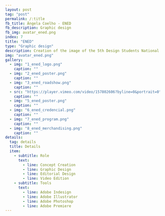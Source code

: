 ```yaml
---
layout: post
tag: "post"
permalink: /:title
fb_title: Ângela Coelho - ENED
fb_description: Graphic design
fb_img: avatar_ened.png
index: 7
title: "ENED"
type: "Graphic design"
description: Creation of the image of the 5th Design Students National Meeting (ENED) in Coimbra, Portugal. This meeting brings together design students of different fields during five days full of activities which comprise the main areas of interest in this area. Since this is an event that combines many fields and subjects related to design, the idea was to overcome these differences by creating an identity that connected all the areas of design. The identity, which was created by a group of students and graduates, implied the construction of all the graphic material, merchandising, social media and promotional content.
img: "avatar_ened.png"
gallery:
  - img: "1_ened_logo.png"
    caption: ""
  - img: "2_ened_poster.png"
    caption: ""
  - img: "3_ened_roadshow.png"
    caption: ""
  - src: "https://player.vimeo.com/video/157802606?byline=0&portrait=0"
    caption: ""
  - img: "5_ened_poster.png"
    caption: ""
  - img: "6_ened_credencial.png"
    caption: ""
  - img: "7_ened_program.png"
    caption: ""
  - img: "8_ened_merchandising.png"
    caption: ""
details:
  tag: details
  title: Details
  item:
    - subtitle: Role
      text:
        - line: Concept Creation
        - line: Graphic Design
        - line: Editorial Design
        - line: Video Edition
    - subtitle: Tools
      text:
        - line: Adobe Indesign
        - line: Adobe Illustrator
        - line: Adobe Photoshop
        - line: Adobe Premiere
---
```

